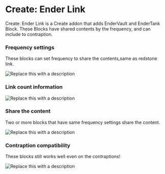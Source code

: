 # Create: Ender Link

Create: Ender Link is a Create addon that adds EnderVault and EnderTank Block.
These Blocks have shared contents by the frequency, and can include to contraption.

### Frequency settings
These blocks can set frequency to share the contents,same as redstone link.

![Replace this with a description](https://cdn.modrinth.com/data/cached_images/155510fb4862fe8f8eb7cea93c209a66285cfae1.png)

### Link count information

![Replace this with a description](https://cdn.modrinth.com/data/cached_images/3c5d0b12c1bce797c8406db946d2126dab053565.png)

### Share the content
Two or more blocks that have same frequency settings share the content.

![Replace this with a description](https://cdn.modrinth.com/data/cached_images/77acd350b5b7e9ab44089810ae5e7f3752609e1d.png)

### Contraption compatibility
These blocks still works well even on the contraptions!

![Replace this with a description](https://cdn.modrinth.com/data/cached_images/556043a9b58354706acfc6cbc0823c86b01fea65.png)

